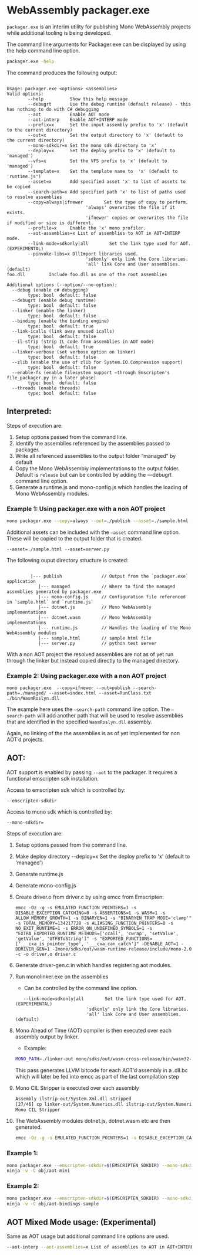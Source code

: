 # WebAssembly packager.exe

`packager.exe` is an interim utility for publishing Mono WebAssembly projects while additional tooling is being developed. 

The command line arguments for Packager.exe can be displayed by using the help command line option.

``` bash
packager.exe -help
```

The command produces the following output:

``` 

Usage: packager.exe <options> <assemblies>
Valid options:
        --help          Show this help message
        --debugrt       Use the debug runtime (default release) - this has nothing to do with C# debugging
        --aot           Enable AOT mode
        --aot-interp    Enable AOT+INTERP mode
        --prefix=x      Set the input assembly prefix to 'x' (default to the current directory)
        --out=x         Set the output directory to 'x' (default to the current directory)
        --mono-sdkdir=x Set the mono sdk directory to 'x'
        --deploy=x      Set the deploy prefix to 'x' (default to 'managed')
        --vfs=x         Set the VFS prefix to 'x' (default to 'managed')
        --template=x    Set the template name to  'x' (default to 'runtime.js')
        --asset=x       Add specified asset 'x' to list of assets to be copied
        --search-path=x Add specified path 'x' to list of paths used to resolve assemblies
        --copy=always|ifnewer        Set the type of copy to perform.
                              'always' overwrites the file if it exists.
                              'ifnewer' copies or overwrites the file if modified or size is different.
        --profile=x     Enable the 'x' mono profiler.
        --aot-assemblies=x List of assemblies to AOT in AOT+INTERP mode.
        --link-mode=sdkonly|all        Set the link type used for AOT. (EXPERIMENTAL)
        --pinvoke-libs=x DllImport libraries used.
                              'sdkonly' only link the Core libraries.
                              'all' link Core and User assemblies. (default)
foo.dll         Include foo.dll as one of the root assemblies

Additional options (--option/--no-option):
  --debug (enable c# debugging)
        type: bool  default: false
  --debugrt (enable debug runtime)
        type: bool  default: false
  --linker (enable the linker)
        type: bool  default: false
  --binding (enable the binding engine)
        type: bool  default: true
  --link-icalls (link away unused icalls)
        type: bool  default: false
  --il-strip (strip IL code from assemblies in AOT mode)
        type: bool  default: true
  --linker-verbose (set verbose option on linker)
        type: bool  default: false
  --zlib (enable the use of zlib for System.IO.Compression support)
        type: bool  default: false
  --enable-fs (enable filesystem support —through Emscripten's file_packager.py in a later phase)
        type: bool  default: false
  --threads (enable threads)
        type: bool  default: false        

```

## Interpreted:

Steps of execution are:

1. Setup options passed from the command line.
1. Identify the assemblies referenced by the assemblies passed to packager.
1. Write all referenced assemblies to the output folder “managed” by default
1. Copy the Mono WebAssembly implementations to the output folder.  Default is `release` but can be controlled by adding the —debugrt command line option.
1. Generate a runtime.js and mono-config.js which handles the loading of Mono WebAssembly modules.

### Example 1: Using packager.exe with a non AOT project

``` bash
mono packager.exe --copy=always --out=./publish --asset=./sample.html --asset=server.py sample.dll
```

Additional assets can be included with the `—asset` command line option.  These will be copied to the output folder that is created.

```
--asset=./sample.html --asset=server.py
```

The following ouput directory structure is created:

```

         |--- publish               // Output from the `packager.exe` application 
            |--- managed            // Where to find the managed assemblies generated by packager.exe
            |--- mono-config.js     // Configuration file referenced in `sample.html` and `runtime.js`
            |--- dotnet.js          // Mono WebAssembly implementations
            |--- dotnet.wasm        // Mono WebAssembly implementations
            |--- runtime.js         // Handles the loading of the Mono WebAssembly modules
            |--- sample.html        // sample html file
            |--- server.py          // python test server

```

With a non AOT project the resolved assemblies are not as of yet run through the linker but instead copied directly to the managed directory.

### Example 2:  Using packager.exe with a non AOT project

```
mono packager.exe  --copy=ifnewer --out=publish --search-path=./managed/ --asset=index.html --asset=RunClass.txt  ./bin/WasmRoslyn.dll
```

The example here uses the `—search-path` command line option.  The `—search-path` will add another path that will be used to resolve assemblies that are identified in the specified `WasmRoslyn.dll` assembly.

Again, no linking of the the assemblies is as of yet implemented for non AOT’d projects.

## AOT:

AOT support is enabled by passing `--aot` to the packager.  It requires a functional emscripten sdk installation.

Access to emscripten sdk which is controlled by:

```
--emscripten-sdkdir
```

Access to mono sdk which is controlled by:

```
--mono-sdkdir=
```

Steps of execution are:

1. Setup options passed from the command line.
1. Make deploy directory --deploy=x      Set the deploy prefix to 'x' (default to 'managed')
1. Generate runtime.js
1. Generate mono-config.js
1. Create driver.o from driver.c by using emcc from Emscripten:
   ```
   emcc -Oz -g -s EMULATED_FUNCTION_POINTERS=1 -s DISABLE_EXCEPTION_CATCHING=0 -s ASSERTIONS=1 -s WASM=1 -s ALLOW_MEMORY_GROWTH=1 -s BINARYEN=1 -s "BINARYEN_TRAP_MODE='clamp'" -s TOTAL_MEMORY=134217728 -s ALIASING_FUNCTION_POINTERS=0 -s NO_EXIT_RUNTIME=1 -s ERROR_ON_UNDEFINED_SYMBOLS=1 -s "EXTRA_EXPORTED_RUNTIME_METHODS=['ccall', 'cwrap', 'setValue', 'getValue', 'UTF8ToString']" -s "EXPORTED_FUNCTIONS=['___cxa_is_pointer_type', '___cxa_can_catch']" -DENABLE_AOT=1 -DDRIVER_GEN=1 -Imono/sdks/out/wasm-runtime-release/include/mono-2.0 -c -o driver.o driver.c
   ```
1. Generate driver-gen.c.in which handles registering aot modules.
1. Run monolinker.exe on the assemblies
   - Can be controlled by the command line option.
   ```
      --link-mode=sdkonly|all        Set the link type used for AOT. (EXPERIMENTAL)
                              'sdkonly' only link the Core libraries.
                              'all' link Core and User assemblies. (default)

   ```
1. Mono Ahead of Time (AOT) compiler is then executed over each assembly output by linker.

   - Example:
   ``` bash
   MONO_PATH=./linker-out mono/sdks/out/wasm-cross-release/bin/wasm32-unknown-none-mono-sgen --debug  --aot=dedup-skip,llvmonly,interp,asmonly,no-opt,static,direct-icalls,llvm-outfile=./System.Numerics.dll.bc ./linker-out/System.Numerics.dll
   ```
   This pass generates LLVM bitcode for each AOT’d assembly in a .dll.bc which will later be fed into emcc as part of the last compilation  step
    
1. Mono CIL Stripper is executed over each assembly

   ``` bash
   Assembly ilstrip-out/System.Xml.dll stripped
   [27/46] cp linker-out/System.Numerics.dll ilstrip-out/System.Numerics.dll; mono-cil-strip ilstrip-out/System.Numerics.dll
   Mono CIL Stripper
   ```
1. The WebAssembly modules dotnet.js, dotnet.wasm etc are then generated.
   ``` bash
   emcc -Oz -g -s EMULATED_FUNCTION_POINTERS=1 -s DISABLE_EXCEPTION_CATCHING=0 -s ASSERTIONS=1 -s WASM=1 -s ALLOW_MEMORY_GROWTH=1 -s BINARYEN=1 -s "BINARYEN_TRAP_MODE='clamp'" -s TOTAL_MEMORY=134217728 -s ALIASING_FUNCTION_POINTERS=0 -s NO_EXIT_RUNTIME=1 -s ERROR_ON_UNDEFINED_SYMBOLS=1 -s "EXTRA_EXPORTED_RUNTIME_METHODS=['ccall', 'cwrap', 'setValue', 'getValue', 'UTF8ToString']" -s "EXPORTED_FUNCTIONS=['___cxa_is_pointer_type', '___cxa_can_catch']" -o bin/aot-mini/dotnet.js --js-library sdks/wasm/library_mono.js --js-library sdks/wasm/binding_support.js --js-library sdks/wasm/dotnet_support.js driver.o mini_tests.dll.bc mscorlib.dll.bc System.dll.bc Mono.Security.dll.bc System.Xml.dll.bc System.Numerics.dll.bc System.Core.dll.bc nunitlite.dll.bc aot-dummy.dll.bc sdks/out/wasm-runtime-release/lib/libmonosgen-2.0.a sdks/out/wasm-runtime-release/lib/libmono-native.a' 
   ```
### Example 1:
``` bash
mono packager.exe --emscripten-sdkdir=$(EMSCRIPTEN_SDKDIR) --mono-sdkdir=$(TOP)/sdks/out -appdir=bin/aot-mini --nobinding --builddir=obj/aot-mini --aot --template=runtime-tests.js mini_tests.dll
ninja -v -C obj/aot-mini
```

### Example 2:
``` bash
mono packager.exe --emscripten-sdkdir=$(EMSCRIPTEN_SDKDIR) --mono-sdkdir=$(TOP)/sdks/out -appdir=bin/aot-bindings-sample --builddir=obj/aot-bindings-sample --aot --template=runtime.js --link-mode=SdkOnly --asset=sample.html sample.dll
ninja -v -C obj/aot-bindings-sample
```

## AOT Mixed Mode usage: (Experimental)

Same as AOT usage but additional command line options are used.

``` bash
--aot-interp --aot-assemblies=x List of assemblies to AOT in AOT+INTERP mode.
```

